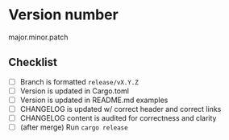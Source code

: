 # Version number

major.minor.patch

## Checklist

- [ ] Branch is formatted `release/vX.Y.Z`
- [ ] Version is updated in Cargo.toml
- [ ] Version is updated in README.md examples
- [ ] CHANGELOG is updated w/ correct header and correct links
- [ ] CHANGELOG content is audited for correctness and clarity
- [ ] (after merge) Run `cargo release`
